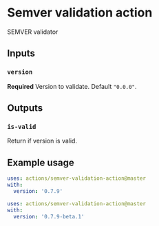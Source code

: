 # Semver validation action

SEMVER validator

## Inputs

### `version`

**Required** Version to validate. Default `"0.0.0"`.

## Outputs

### `is-valid`

Return if version is valid.

## Example usage

```yaml
uses: actions/semver-validation-action@master
with:
  version: '0.7.9'
```

```yaml
uses: actions/semver-validation-action@master
with:
  version: '0.7.9-beta.1'
```